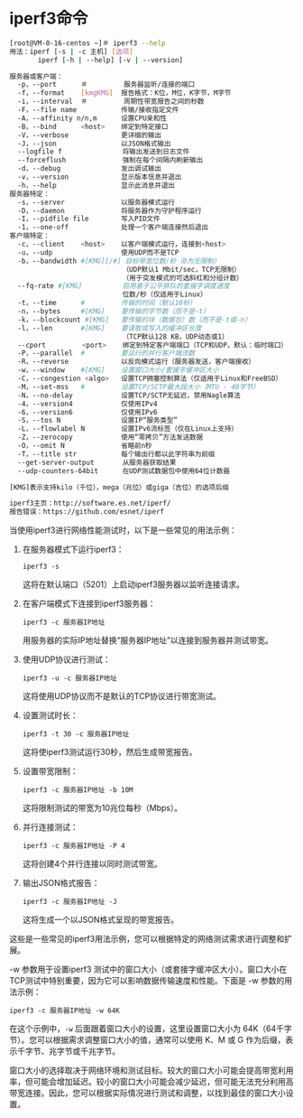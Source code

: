 # iperf3命令



```bash
[root@VM-0-16-centos ~]＃ iperf3 --help
用法：iperf [-s | -c 主机] [选项]
       iperf [-h | --help] [-v | --version]

服务器或客户端：
  -p，--port      ＃         服务器监听/连接的端口
  -f，--format    [kmgKMG]  报告格式：K位，M位，K字节，M字节
  -i，--interval  ＃         周期性带宽报告之间的秒数
  -F，--file name           传输/接收指定文件
  -A，--affinity n/n,m      设置CPU亲和性
  -B，--bind      <host>    绑定到特定接口
  -V，--verbose             更详细的输出
  -J，--json                以JSON格式输出
  --logfile f               将输出发送到日志文件
  --forceflush              强制在每个间隔内刷新输出
  -d，--debug               发出调试输出
  -v，--version             显示版本信息并退出
  -h，--help                显示此消息并退出
服务器特定：
  -s，--server              以服务器模式运行
  -D，--daemon              将服务器作为守护程序运行
  -I，--pidfile file        写入PID文件
  -1，--one-off             处理一个客户端连接然后退出
客户端特定：
  -c，--client    <host>    以客户端模式运行，连接到<host>
  -u，--udp                 使用UDP而不是TCP
  -b，--bandwidth #[KMG][/#] 目标带宽位数/秒（0为无限制）
                            （UDP默认1 Mbit/sec，TCP无限制）
                            （用于突发模式的可选斜杠和分组计数）
  --fq-rate #[KMG]          启用基于公平排队的套接字调度速度
                            位数/秒（仅适用于Linux）
  -t，--time      #         传输的时间（默认10秒）
  -n，--bytes     #[KMG]    要传输的字节数（而不是-t）
  -k，--blockcount #[KMG]   要传输的块（数据包）数（而不是-t或-n）
  -l，--len       #[KMG]    要读取或写入的缓冲区长度
                            （TCP默认128 KB，UDP动态或1）
  --cport         <port>    绑定到特定客户端端口（TCP和UDP，默认：临时端口）
  -P，--parallel  #         要运行的并行客户端流数
  -R，--reverse             以反向模式运行（服务器发送，客户端接收）
  -w，--window    #[KMG]    设置窗口大小/套接字缓冲区大小
  -C，--congestion <algo>   设置TCP拥塞控制算法（仅适用于Linux和FreeBSD）
  -M，--set-mss   #         设置TCP/SCTP最大段大小（MTU - 40字节）
  -N，--no-delay            设置TCP/SCTP无延迟，禁用Nagle算法
  -4，--version4            仅使用IPv4
  -6，--version6            仅使用IPv6
  -S，--tos N               设置IP“服务类型”
  -L，--flowlabel N         设置IPv6流标签（仅在Linux上支持）
  -Z，--zerocopy            使用“零拷贝”方法发送数据
  -O，--omit N              省略前n秒
  -T，--title str           每个输出行都以此字符串为前缀
  --get-server-output       从服务器获取结果
  --udp-counters-64bit      在UDP测试数据包中使用64位计数器

[KMG]表示支持kilo（千位），mega（兆位）或giga（吉位）的选项后缀

iperf3主页：http://software.es.net/iperf/
报告错误：https://github.com/esnet/iperf
```



当使用iperf3进行网络性能测试时，以下是一些常见的用法示例：

1. 在服务器模式下运行iperf3：
   ```
   iperf3 -s
   ```
   这将在默认端口（5201）上启动iperf3服务器以监听连接请求。

2. 在客户端模式下连接到iperf3服务器：
   ```
   iperf3 -c 服务器IP地址
   ```
   用服务器的实际IP地址替换“服务器IP地址”以连接到服务器并测试带宽。

3. 使用UDP协议进行测试：
   ```
   iperf3 -u -c 服务器IP地址
   ```
   这将使用UDP协议而不是默认的TCP协议进行带宽测试。

4. 设置测试时长：
   ```
   iperf3 -t 30 -c 服务器IP地址
   ```
   这将使iperf3测试运行30秒，然后生成带宽报告。

5. 设置带宽限制：
   ```
   iperf3 -c 服务器IP地址 -b 10M
   ```
   这将限制测试的带宽为10兆位每秒（Mbps）。

6. 并行连接测试：
   ```
   iperf3 -c 服务器IP地址 -P 4
   ```
   这将创建4个并行连接以同时测试带宽。

7. 输出JSON格式报告：
   ```
   iperf3 -c 服务器IP地址 -J
   ```
   这将生成一个以JSON格式呈现的带宽报告。

这些是一些常见的iperf3用法示例，您可以根据特定的网络测试需求进行调整和扩展。



-w 参数用于设置iperf3 测试中的窗口大小（或套接字缓冲区大小）。窗口大小在TCP测试中特别重要，因为它可以影响数据传输速度和性能。下面是 -w 参数的用法示例：

```
iperf3 -c 服务器IP地址 -w 64K
```

在这个示例中，`-w` 后面跟着窗口大小的设置，这里设置窗口大小为 64K（64千字节）。您可以根据需求调整窗口大小的值，通常可以使用 K、M 或 G 作为后缀，表示千字节、兆字节或千兆字节。

窗口大小的选择取决于网络环境和测试目标。较大的窗口大小可能会提高带宽利用率，但可能会增加延迟。较小的窗口大小可能会减少延迟，但可能无法充分利用高带宽连接。因此，您可以根据实际情况进行测试和调整，以找到最佳的窗口大小设置。